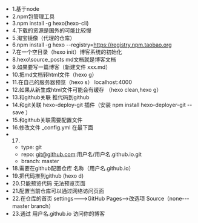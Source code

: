 - 1.基于node
- 2.npm包管理工具
- 3.npm install -g hexo(hexo-cli)
- 4.下载的资源是国外的可能比较慢
- 5.淘宝镜像（代理的仓库）
- 6.npm install -g hexo --registry=https://registry.npm.taobao.org
- 7.在一个空目录（hexo init）博客系统的初始化
- 8.hexo\source\_posts md文档就是博客文档
- 9.如果要写一篇博客（新建文件  xxx.md）
- 10.把md文档转html文件（hexo g）
- 11.在自己的服务器预览（hexo s） localhost:4000
- 12.如果从新生成html文件可能会有缓存 （hexo clean,hexo g）
- 13.和github关联 推代码到github
- 14.和git关联 hexo-deploy-git 插件（安装 npm install hexo-deployer-git --save ）
- 15.和github关联需要配置文件
- 16.修改文件  _config.yml  在最下面
- 17.
  -   type: git
  - repo: git@github.com:用户名/用户名.github.io.git
  - branch: master
- 18.需要在github配置仓库 名称（用户名.github.io）
- 19.把代码推到github (hexo d)
- 20.只能预览代码 无法预览页面
- 21.配置当前仓库可以通过网络访问页面
- 22.在仓库的首页  settings--->GitHub Pages-->改选项 Source（none---master branch）
- 23.通过 用户名.github.io 访问你的博客

